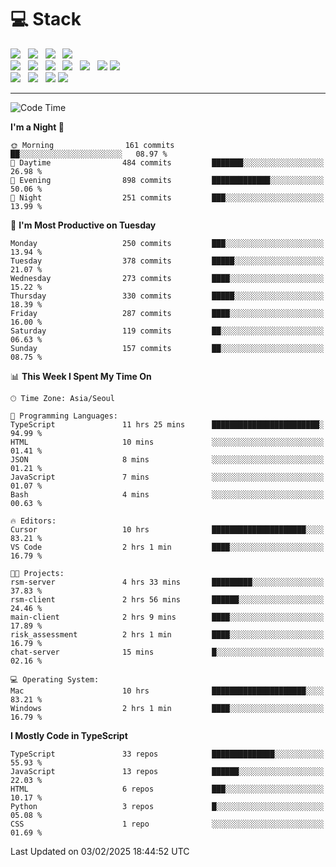 <h1>💻 Stack</h1>
<div>
 <!-- badge : https://shields.io/ -->
 <!-- icon : https://simpleicons.org/?q=Get -->
 <img src="https://img.shields.io/badge/HTML5-e74c3c?style=flat-square&logo=HTML5&logoColor=white"/> &nbsp 
 <img src="https://img.shields.io/badge/CSS3-0A84FF?style=flat-square&logo=CSS3&logoColor=white"/> &nbsp 
 <img src="https://img.shields.io/badge/JavaScript-FFCD11?style=flat-square&logo=JavaScript&logoColor=white"/> &nbsp 
 <img src="https://img.shields.io/badge/TypeScript-3075C0?style=flat-square&logo=TypeScript&logoColor=white"/>
 <br/>
 <img src="https://img.shields.io/badge/Next-000000?style=flat-square&logo=nextdotjs&logoColor=white"/> &nbsp 
 <img src="https://img.shields.io/badge/React-00BCF6?style=flat-square&logo=React&logoColor=white"/> &nbsp 
 <img src="https://img.shields.io/badge/Redux-764ABC?style=flat-square&logo=Redux&logoColor=white"/> &nbsp
 <img src="https://img.shields.io/badge/Recoil-3578E5?style=flat-square&logo=recoil&logoColor=white"/> &nbsp
 <img src="https://img.shields.io/badge/React-Query-FF4154?style=flat-square&logo=reactquery&logoColor=white"/> &nbsp 
 <img src="https://img.shields.io/badge/styled%2Dcomponents-DB7093?style=flat-square&logo=styled%2Dcomponents&logoColor=white"/>
 <img src="https://img.shields.io/badge/CSS Modules-000000?style=flat-square&logo=CSS Modules&logoColor=white"/> &nbsp 
 <br/>
 <img src="https://img.shields.io/badge/Node-339933?style=flat-square&logo=Node.js&logoColor=white"/> &nbsp 
 <img src="https://img.shields.io/badge/Express-000000?style=flat-square&logo=Express&logoColor=white"/> &nbsp 
 <img src="https://img.shields.io/badge/MongoDB-47A248?style=flat-square&logo=MongoDB&logoColor=white"/>
 <img src="https://img.shields.io/badge/MariaDB-003545?style=flat-square&logo=mariadb&logoColor=white"/>
</div>

<hr>

<!--START_SECTION:waka-->
![Code Time](http://img.shields.io/badge/Code%20Time-2%2C019%20hrs%206%20mins-blue)

**I'm a Night 🦉** 

```text
🌞 Morning                161 commits         ██░░░░░░░░░░░░░░░░░░░░░░░   08.97 % 
🌆 Daytime                484 commits         ███████░░░░░░░░░░░░░░░░░░   26.98 % 
🌃 Evening                898 commits         █████████████░░░░░░░░░░░░   50.06 % 
🌙 Night                  251 commits         ███░░░░░░░░░░░░░░░░░░░░░░   13.99 % 
```
📅 **I'm Most Productive on Tuesday** 

```text
Monday                   250 commits         ███░░░░░░░░░░░░░░░░░░░░░░   13.94 % 
Tuesday                  378 commits         █████░░░░░░░░░░░░░░░░░░░░   21.07 % 
Wednesday                273 commits         ████░░░░░░░░░░░░░░░░░░░░░   15.22 % 
Thursday                 330 commits         █████░░░░░░░░░░░░░░░░░░░░   18.39 % 
Friday                   287 commits         ████░░░░░░░░░░░░░░░░░░░░░   16.00 % 
Saturday                 119 commits         ██░░░░░░░░░░░░░░░░░░░░░░░   06.63 % 
Sunday                   157 commits         ██░░░░░░░░░░░░░░░░░░░░░░░   08.75 % 
```


📊 **This Week I Spent My Time On** 

```text
🕑︎ Time Zone: Asia/Seoul

💬 Programming Languages: 
TypeScript               11 hrs 25 mins      ████████████████████████░   94.99 % 
HTML                     10 mins             ░░░░░░░░░░░░░░░░░░░░░░░░░   01.41 % 
JSON                     8 mins              ░░░░░░░░░░░░░░░░░░░░░░░░░   01.21 % 
JavaScript               7 mins              ░░░░░░░░░░░░░░░░░░░░░░░░░   01.07 % 
Bash                     4 mins              ░░░░░░░░░░░░░░░░░░░░░░░░░   00.63 % 

🔥 Editors: 
Cursor                   10 hrs              █████████████████████░░░░   83.21 % 
VS Code                  2 hrs 1 min         ████░░░░░░░░░░░░░░░░░░░░░   16.79 % 

🐱‍💻 Projects: 
rsm-server               4 hrs 33 mins       █████████░░░░░░░░░░░░░░░░   37.83 % 
rsm-client               2 hrs 56 mins       ██████░░░░░░░░░░░░░░░░░░░   24.46 % 
main-client              2 hrs 9 mins        ████░░░░░░░░░░░░░░░░░░░░░   17.89 % 
risk_assessment          2 hrs 1 min         ████░░░░░░░░░░░░░░░░░░░░░   16.79 % 
chat-server              15 mins             █░░░░░░░░░░░░░░░░░░░░░░░░   02.16 % 

💻 Operating System: 
Mac                      10 hrs              █████████████████████░░░░   83.21 % 
Windows                  2 hrs 1 min         ████░░░░░░░░░░░░░░░░░░░░░   16.79 % 
```

**I Mostly Code in TypeScript** 

```text
TypeScript               33 repos            ██████████████░░░░░░░░░░░   55.93 % 
JavaScript               13 repos            ██████░░░░░░░░░░░░░░░░░░░   22.03 % 
HTML                     6 repos             ███░░░░░░░░░░░░░░░░░░░░░░   10.17 % 
Python                   3 repos             █░░░░░░░░░░░░░░░░░░░░░░░░   05.08 % 
CSS                      1 repo              ░░░░░░░░░░░░░░░░░░░░░░░░░   01.69 % 
```




 Last Updated on 03/02/2025 18:44:52 UTC
<!--END_SECTION:waka-->

